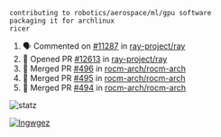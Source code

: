 ```
contributing to robotics/aerospace/ml/gpu software
packaging it for archlinux
ricer
```

<!--START_SECTION:activity-->
1. 🗣 Commented on [#11287](https://github.com/ray-project/ray/issues/11287) in [ray-project/ray](https://github.com/ray-project/ray)
2. 💪 Opened PR [#12613](https://github.com/ray-project/ray/pull/12613) in [ray-project/ray](https://github.com/ray-project/ray)
3. 🎉 Merged PR [#496](https://github.com/rocm-arch/rocm-arch/pull/496) in [rocm-arch/rocm-arch](https://github.com/rocm-arch/rocm-arch)
4. 🎉 Merged PR [#495](https://github.com/rocm-arch/rocm-arch/pull/495) in [rocm-arch/rocm-arch](https://github.com/rocm-arch/rocm-arch)
5. 🎉 Merged PR [#494](https://github.com/rocm-arch/rocm-arch/pull/494) in [rocm-arch/rocm-arch](https://github.com/rocm-arch/rocm-arch)
<!--END_SECTION:activity-->


![statz](https://github-readme-stats.vercel.app/api?username=acxz&include_all_commits=true&show_icons=true)

[![lngwgez](https://github-readme-stats.vercel.app/api/top-langs/?username=acxz&layout=compact)](https://github.com/acxz/github-readme-stats)


<!--
**acxz/acxz** is a ✨ _special_ ✨ repository because its `README.md` (this file) appears on your GitHub profile.

Here are some ideas to get you started:

- 🔭 I’m currently working on ...
- 🌱 I’m currently learning ...
- 👯 I’m looking to collaborate on ...
- 🤔 I’m looking for help with ...
- 💬 Ask me about ...
- 📫 How to reach me: ...
- 😄 Pronouns: ...
- ⚡ Fun fact: ...
-->
